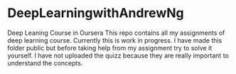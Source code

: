 # DeepLearningwithAndrewNg

Deep Leaning Course in Oursera
This repo contains all my assignments of deep learning course. Currently this is work in progress.
I have made this folder public but before taking help from my assignment try to solve it yourself.
I have not uploaded the quizz because they are really important to understand the concepts.
